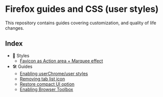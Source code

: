 # Firefox guides and CSS (user styles)

This repository contains guides covering customization, and quality of life changes.

## Index

- 🎨 Styles
  - [Favicon as Action area + Marquee effect](./styles/Favicon%20Action%20area%20and%20Title%20Marquee/readme.md)
- 🛠️ Guides
  - [Enabling userChrome/user styles](./guides/enable-userstyles/enabling-userstyles.md)
  - [Removing tab list icon](./guides/remove-tablist-icon/remove-tab-list-icon.md)
  - [Restore compact UI option](./guides/compact-ui/enable-compact-ui.md)
  - [Enabling Browser Toolbox](./guides/dev-toolbox/enabling-browser-developer-toolbox.md)
